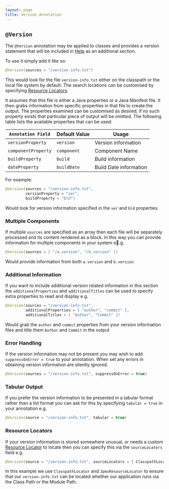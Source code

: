```yaml
---
layout: page
title: Version Annotation
---
```


## `@Version`

The `@Version` annotation may be applied to classes and provides a version statement that will be included in [Help](../help/) as an additional section.

To use it simply add it like so:

```java
@Version(sources = "/version-info.txt")
```
This would look for the file `version-info.txt` either on the classpath or the local file system by default.  The search
locations can be customised by specifying [Resource Locators](#resource-locators).

It assumes that this file is either a Java properties or a Java Manifest file.  It then grabs information from
specific properties in that file to create the output.  The properties examined can be customised as desired, if no such
property exists that particular piece of output will be omitted.  The following table lists the available properties
that can be used:

| `Annotation Field` | Default Value | Usage |
| ------------------------ | ------------------ | -------- |
| `versionProperty`  | `version` | Version information |
| `componentProperty` | `component` | Component Name |
| `buildProperty` | `build` | Build information |
| `dateProperty` | `buildDate` | Build Date information |

For example:

```java
@Version(sources = "/version-info.txt", 
         versionProperty = "ver", 
         buildProperty = "bld")
```
Would look for version information specified in the `ver` and `bld` properties.

### Multiple Components

If multiple `sources` are specified as an array then each file will be separately processed and its content rendered as
a block.  In this way you can provide information for multiple components in your system e.g.

```java
@Version(sources = [ "/a.version", "/b.version" ])
```

Would provide information from both `a.version` and `b.version`

### Additional Information

If you want to include additional version related information in this section the `additionalProperties` and
`additionalTitles` can be used to specify extra properties to read and display e.g.

```java
@Version(sources = "/version-info.txt", 
         additionalProperties = [ "author", "commit" ],
         additionalTitles = [ "Author", "Commit" ])
```

Would grab the `author` and `commit` properties from your version information files and title them `Author` and `Commit`
in the output

### Error Handling

If the version information may not be present you may wish to add `suppressOnError = true` to your annotation.  When set
any errors in obtaining version information are silently ignored.

```java
@Version(sources = "/version-info.txt", suppressOnError = true)
```

### Tabular Output

If you prefer the version information to be presented in a tabular format rather than a list format you can ask for this
by specifying `tabular = true` in your annotation e.g.

```java
@Version(source = "/version-info.txt", tabular = true)
```

### Resource Locators

If your version information is stored somewhere unusual, or needs a custom [Resource
Locator](../practise/resource-locators.html) to locate then you can specify this via the `sourceLocators` field e.g.

```java
@Version(source = "/version-info.txt", sourceLocators = { ClasspathLocator.class, JpmsResourceLocator.class })
```

In this example we use `ClasspathLocator` and `JpmsResourceLocator` to ensure that our `version-info.txt` can be located
whether our application runs via the Class Path or the Module Path.